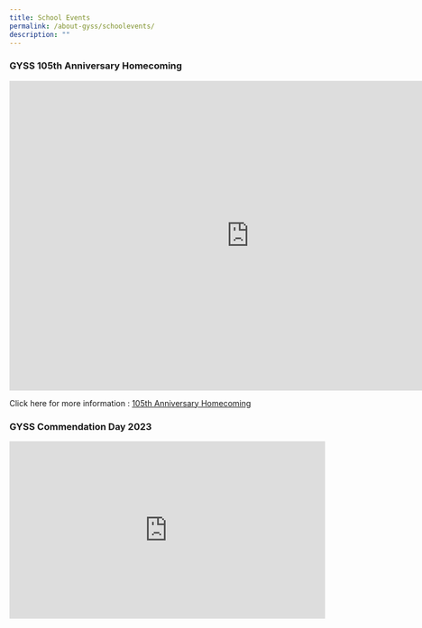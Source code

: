 ```yaml
---
title: School Events
permalink: /about-gyss/schoolevents/
description: ""
---
```

### GYSS 105th Anniversary Homecoming 

<iframe src="https://docs.google.com/presentation/d/e/2PACX-1vSNX_zta5xkVx7mNL7ETmnb2kkD5x7wc-cbJYUIaLViGFW6-_PREd2iOxATAhxsaA/embed?start=true&amp;loop=true&amp;delayms=10000" frameborder="0" width="850" height="550"></iframe>

Click here for more information : [105th Anniversary Homecoming](https://sites.google.com/moe.edu.sg/gysshomecoming2023/home?authuser=1)

### GYSS Commendation Day 2023

<iframe allowfullscreen="" allow="accelerometer; autoplay; clipboard-write; encrypted-media; gyroscope; picture-in-picture; web-share" frameborder="0" title="YouTube video player" src="https://www.youtube.com/embed/8bRjPqLzHYo" height="315" width="560"></iframe>